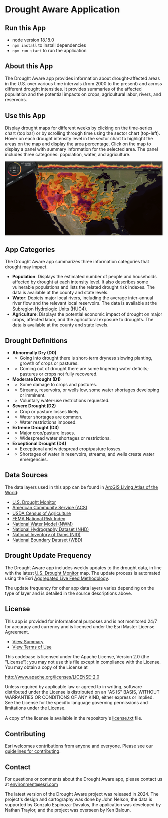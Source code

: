 # Drought Aware Application

## Run this App

- node version 18.18.0
- ```npm install``` to install dependencies
- ```npm run start``` to run the application

## About this App

The Drought Aware app provides information about drought-affected areas in the U.S. over various time intervals (from 2000 to the present) and across different drought intensities. It provides summaries of the affected population and the potential impacts on crops, agricultural labor, rivers, and reservoirs.

## Use this App

Display drought maps for different weeks by clicking on the time-series chart (top bar) or by scrolling through time using the sector chart (top-left). Hover on each drought intensity level in the sector chart to highlight the areas on the map and display the area percentage. Click on the map to display a panel with summary information for the selected area. The panel includes three categories: population, water, and agriculture.

![App](./overview.PNG)

## App Categories

The Drought Aware app summarizes three information categories that drought may impact.

- **Population**: Displays the estimated number of people and households affected by drought at each intensity level. It also describes some vulnerable populations and lists the related drought risk indexes. The data is available at the county and state levels.
- **Water**: Depicts major local rivers, including the average inter-annual river flow and the relevant local reservoirs. The data is available at the Subregion Hydrologic Units (HUC4).
- **Agriculture**: Displays the potential economic impact of drought on major crops, affected labor, and the agricultural exposure to droughts. The data is available at the county and state levels.

## Drought Definitions

- **Abnormally Dry (D0)**
- - Going into drought there is short-term dryness slowing planting, growth of crops or pastures.
- - Coming out of drought there are some lingering water deficits; pastures or crops not fully recovered.
- **Moderate Drought (D1)**
- - Some damage to crops and pastures.
- - Streams, reservoirs, or wells low, some water shortages developing or imminent.
- - Voluntary water-use restrictions requested.
- **Severe Drought (D2)**
- - Crop or pasture losses likely.
- - Water shortages are common.
- - Water restrictions imposed.
- **Extreme Drought (D3)**
- - Major crop/pasture losses.
- - Widespread water shortages or restrictions.
- **Exceptional Drought (D4)**
- - Exceptional and widespread crop/pasture losses.
- - Shortages of water in reservoirs, streams, and wells create water emergencies.

## Data Sources

The data layers used in this app can be found in [ArcGIS Living Atlas of the World](https://livingatlas.arcgis.com/):

- [U.S. Drought Monitor](https://www.arcgis.com/home/item.html?id=9731f9062afd45f2be7b3bf2e050fbfa)
- [American Community Service (ACS)](https://livingatlas.arcgis.com/en/browse/?q=ACS#q=ACS&d=2)
- [USDA Census of Agriculture](https://livingatlas.arcgis.com/en/browse/?q=%22USDA%20Census%20of%20Agriculture%22#q=%22USDA+Census+of+Agriculture%22&d=2)
- [FEMA National Risk Index](https://livingatlas.arcgis.com/en/browse/?q=owner:%22FEMA_NationalRiskIndex%22#q=owner%3A%22FEMA_NationalRiskIndex%22&d=2)
- [National Water Model (NWM)](https://livingatlas.arcgis.com/en/browse/?q=%22National%20Water%20Model%22#q=%22National+Water+Model%22&d=2)
- [National Hydrography Dataset (NHD)](https://livingatlas.arcgis.com/en/browse/?q=%22National%20Hydrography%20Dataset%22#q=%22National+Hydrography+Dataset%22&d=2)
- [National Inventory of Dams (NID)](https://www.arcgis.com/home/item.html?id=a4c195b7a6b74f278ff43e5d60c6915d)
- [National Boundary Dataset (WBD)](https://livingatlas.arcgis.com/en/browse/?q=%22Watershed%20Boundary%20Dataset%22#q=%22Watershed+Boundary+Dataset%22&d=2)

## Drought Update Frequency

The Drought Aware app includes weekly updates to the drought data, in line with the latest [U.S. Drought Monitor](https://www.arcgis.com/home/item.html?id=9731f9062afd45f2be7b3bf2e050fbfa) map. The update process is automated using the Esri [Aggregated Live Feed Methodology](https://www.arcgis.com/home/group.html?content=all&id=c42fd84aa35a4ab39806f6481b80c0a0#overview).

The update frequency for other app data layers varies depending on the type of layer and is detailed in the source descriptions above.

## License

This app is provided for informational purposes and is not monitored 24/7 for accuracy and currency and is licensed under the Esri Master License Agreement.
- [View Summary](https://downloads2.esri.com/arcgisonline/docs/tou_summary.pdf)
- [View Terms of Use](https://www.esri.com/en-us/legal/terms/full-master-agreement)

This codebase is licensed under the Apache License, Version 2.0 (the "License");
you may not use this file except in compliance with the License.
You may obtain a copy of the License at

   http://www.apache.org/licenses/LICENSE-2.0

Unless required by applicable law or agreed to in writing, software
distributed under the License is distributed on an "AS IS" BASIS,
WITHOUT WARRANTIES OR CONDITIONS OF ANY KIND, either express or implied.
See the License for the specific language governing permissions and
limitations under the License.

A copy of the license is available in the repository's [license.txt]( https://raw.github.com/Esri/drought-tracker/master/LICENSE.txt) file.

## Contributing

Esri welcomes contributions from anyone and everyone. Please see our [guidelines for contributing](https://github.com/esri/contributing).

## Contact

For questions or comments about the Drought Aware app, please contact us at [environment@esri.com](mailto:environment@esri.com)

The latest version of the Drought Aware project was released in 2024. The project's design and cartography was done by John Nelson, the data is supported by Gonzalo Espinoza-Davalos, the application was developed by Nathan Traylor, and the project was overseen by Ken Baloun.